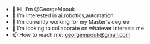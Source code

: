 - 👋 Hi, I’m @GeorgeMpouk
- 👀 I’m interested in ai,robotics,automation
- 🌱 I’m currently working for my Master's degree 
- 💞️ I’m looking to collaborate on whatever interests me 
- 📫 How to reach me: georgempouk@gmail.com

<!---
GeorgeMpouk/GeorgeMpouk is a ✨ special ✨ repository because its `README.md` (this file) appears on your GitHub profile.
You can click the Preview link to take a look at your changes.
--->
